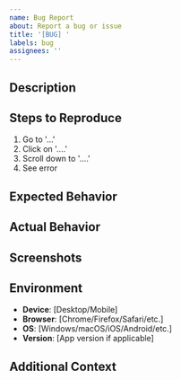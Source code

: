 ```yaml
---
name: Bug Report
about: Report a bug or issue
title: '[BUG] '
labels: bug
assignees: ''
---
```


## Description
<!-- A clear description of the bug -->

## Steps to Reproduce
1. Go to '...'
2. Click on '....'
3. Scroll down to '....'
4. See error

## Expected Behavior
<!-- What you expected to happen -->

## Actual Behavior
<!-- What actually happened -->

## Screenshots
<!-- If applicable, add screenshots to help explain your problem -->

## Environment
- **Device**: [Desktop/Mobile]
- **Browser**: [Chrome/Firefox/Safari/etc.]
- **OS**: [Windows/macOS/iOS/Android/etc.]
- **Version**: [App version if applicable]

## Additional Context
<!-- Add any other context about the problem here --> 